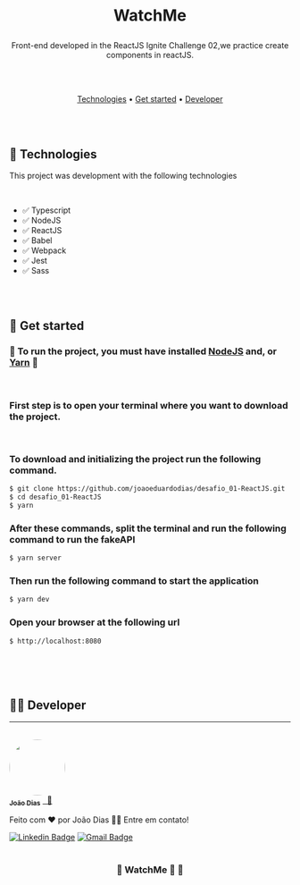 <h1 align="center">

WatchMe
</h1>

<p align="center">Front-end developed in the ReactJS Ignite Challenge 02,we practice create components in reactJS.
</p>
<br>
<br>
<p align="center">
 <a href="#Technologies">Technologies</a> • 
 <a href="#Get-Started">Get started</a> • 
 <a href="#Developer">Developer</a>
</p>
<br>
<br>

  ##  🚀  Technologies

  This project was development with the following technologies
  
<br>
  
  -   ✅  Typescript
  -   ✅  NodeJS
  -   ✅  ReactJS
  -   ✅  Babel
  -   ✅  Webpack
  -   ✅  Jest
  -   ✅  Sass
  

<br>
<br>

## 🏁  Get started

### 🚧 To run the project, you must have installed [NodeJS](https://nodejs.org/en/) and, or [Yarn](https://yarnpkg.com/) 🚧
<br>

### First step is to open your terminal where you want to download the project.

<br>

### To download and initializing the project run the following command.

```bash
$ git clone https://github.com/joaoeduardodias/desafio_01-ReactJS.git
$ cd desafio_01-ReactJS
$ yarn

```
### After these commands, split the terminal and run the following command to run the fakeAPI

```bash
$ yarn server
```
### Then run the following command to start the application

```bash
$ yarn dev
```

### Open your browser at the following url

```bash
$ http://localhost:8080
```

<br>

<br>
<br>



## 👨‍🔧 Developer
---
<br>
<a href="https://www.linkedin.com/in/jo%C3%A3o-dias-465157183/">
 <img style="border-radius: 50%;" src="https://avatars.githubusercontent.com/u/49342574?v=4" width="100px;" alt=""/>
 <br />
 <sub><b>João Dias</b></sub></a> <a href="https://www.linkedin.com/in/jo%C3%A3o-dias-465157183/" title="João Dias">&nbsp;&nbsp;🚀</a>


Feito com ❤️ por João Dias 👋🏽 Entre em contato!

 [![Linkedin Badge](https://img.shields.io/badge/-João_Dias-blue?style=flat-square&logo=Linkedin&logoColor=white&link=https://www.linkedin.com/in/jo%C3%A3o-dias-465157183/)](https://www.linkedin.com/in/jo%C3%A3o-dias-465157183/) 
[![Gmail Badge](https://img.shields.io/badge/-joaoeduardodias123@gmail.com-c14438?style=flat-square&logo=Gmail&logoColor=white&link=mailto:joaoeduardodias123@gmail.com)](mailto:joaoeduardodias123@gmail.com)
<br>
<br>

<h3 align="center"> 
	🚧  WatchMe  🚀  🚧
</h3>